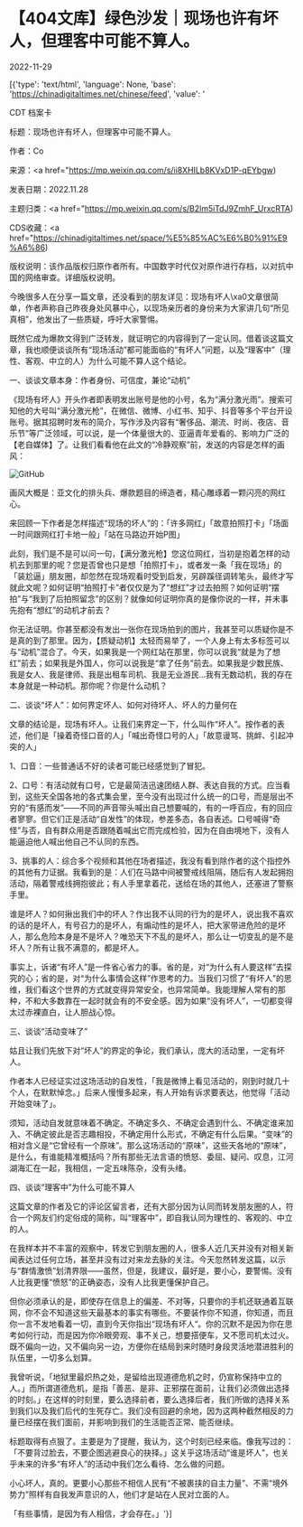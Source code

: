 # 【404文库】绿色沙发｜现场也许有坏人，但理客中可能不算人。

2022-11-29

[{'type': 'text/html', 'language': None, 'base': 'https://chinadigitaltimes.net/chinese/feed', 'value': '

CDT 档案卡

标题：现场也许有坏人，但理客中可能不算人。

作者：Co

来源：<a href="https://mp.weixin.qq.com/s/ii8XHILb8KVxD1P-qEYbgw)

发表日期：2022.11.28

主题归类：<a href="https://mp.weixin.qq.com/s/B2lm5iTdJ9ZmhF_UrxcRTA)

CDS收藏：<a href="https://chinadigitaltimes.net/space/%E5%85%AC%E6%B0%91%E9%A6%86)

版权说明：该作品版权归原作者所有。中国数字时代仅对原作进行存档，以对抗中国的网络审查。详细版权说明。





今晚很多人在分享一篇文章，还没看到的朋友详见：现场有坏人\xa0文章很简单，作者声称自己昨夜身处风暴中心，以现场亲历者的身份来为大家讲几句“所见真相”，他发出了一些质疑，呼吁大家警惕。

既然它成为爆款文得到广泛转发，就证明它的内容得到了一定认同。借着谈这篇文章，我也顺便谈谈所有“现场活动”都可能面临的“有坏人”问题，以及“理客中”（理性、客观、中立的人）为什么可能不算人这个结论。

一、谈谈文章本身：作者身份、可信度，兼论“动机”

《现场有坏人》开头作者即表明发出账号是他的小号，名为“满分激光雨”。搜索可知他的大号叫“满分激光枪”，在微信、微博、小红书、知乎、抖音等多个平台开设账号。据其招聘时发布的简介，写作涉及内容有“奢侈品、潮流、时尚、夜店、音乐节”等广泛领域，可以说，是一个体量很大的、亚逼青年爱看的、影响力广泛的【老自媒体】了。让我们看看他在此文的“冷静观察”前，发送的内容是怎样的画风：

![GitHub](https://chinadigitaltimes.net/chinese/files/2022/11/post-690339-63857467e87e1.png)

画风大概是：亚文化的排头兵、爆款题目的缔造者，精心雕琢着一颗闪亮的网红心。

来回顾一下作者是怎样描述“现场的坏人”的：「许多网红」「故意拍照打卡」「场面一时间跟网红打卡地一般」「站在马路边开始P图」

此刻，我们是不是可以问一句，【满分激光枪】您这位网红，当初是抱着怎样的动机去到那里的呢？您是否曾也只是想「拍照打卡」，或者发一条「我在现场」的「装尬逼」朋友圈，却忽然在现场观看时受到启发，另辟蹊径调转笔头，最终才写就此文呢？如何证明“拍照打卡”者仅仅是为了“想红”才过去拍照？如何证明“摆拍”与“我到了后拍照留念”的区别？就像如何证明你真的是像你说的一样，并未事先抱有“想红”的动机才前去？

你无法证明。你甚至都没有发出一张你在现场拍到的图片，我甚至可以质疑你是不是真的到了那里。因为，【质疑动机】太轻而易举了，一个人身上有太多标签可以与“动机”混合了。今天，如果我是一个网红站在那里，你可以说我“就是为了想红”前去；如果我是外国人，你可以说我是“拿了任务”前去。如果我是少数民族、我是女人、我是律师、我是出租车司机、我是无业游民&#8230;我有无数动机，我的存在本身就是一种动机。那你呢？你是什么动机？

二、谈谈“坏人”：如何界定坏人、如何对待坏人、坏人的力量何在

文章的结论是，现场有坏人。让我们来界定一下，什么叫作“坏人”。按作者的表述，他们是「操着奇怪口音的人」「喊出奇怪口号的人」「故意谩骂、挑衅、引起冲突的人」

1、口音：一些普通话不好的读者可能已经感觉到了冒犯。

2、口号：有活动就有口号，它是最简洁迅速团结人群、表达自我的方式。应当看到，这些天全国各地的各式集会里，至今没有出现过什么统一的口号，而是层出不穷的“有感而发”——不同的声音带头喊出自己想要喊的，有的一呼百应，有的回应者寥寥。但它们正是活动“自发性”的体现，参差多态，各自表述。口号喊得“奇怪”与否，自有群众用是否跟随着喊出它而完成检验，因为在自由境地下，没有人能逼迫他人喊出他自己不认同的东西。

3、挑事的人：综合多个视频和其他在场者描述，我没有看到除作者的这个指控外的其他有力证据。我看到的是：人们在马路中间被警戒线阻隔，随后有人发起拥抱活动，隔着警戒线拥抱彼此；有人手里拿着花，送给在场的其他人，还塞进了警察手里。

谁是坏人？如何揪出我们中的坏人？作出我不认同的行为的是坏人，说出我不喜欢的话的是坏人，有号召力的是坏人，有煽动性的是坏人，把大家带进危险的是坏人，那么危险本身是不是坏人？唯恐天下不乱的是坏人，那么让一切变乱的是不是坏人？所有让我不满意的，都是坏人。

事实上，诉诸“有坏人”是一件省心省力的事。省的是，对“为什么有人要这样”去探究的心；省的是，对“为什么事情会这样”作思考的力。当我们习惯了“有坏人”的思维，我们看这个世界的方式就变得异常安全，也异常简单。我能理解人常有的那种，不和大多数靠在一起时就会有的不安全感。因为如果“没有坏人”，一切都变得太过赤裸直白，让人胆战心惊。

三、谈谈“活动变味了”

姑且让我们先放下对“坏人”的界定的争论，我们承认，庞大的活动里，一定有坏人。

作者本人已经证实过这场活动的自发性，「我是微博上看见活动的，刚到时就几十个人，在默默悼念。」后来人慢慢多起来，有人开始有诉求要表达，他觉得「活动开始变味了」。

须知，活动自发就意味着不确定。不确定多久、不确定会遇到什么、不确定谁来加入、不确定彼此是否志趣相投，不确定用什么形式，不确定有什么后果。“变味”的相对含义是“它曾经有一个原味”。那么这场活动的“原味”，这些天各地的“原味”，是什么，有谁能精准概括吗？所有那些无法言语的愤怒、委屈、疑问、叹息，江河湖海汇在一起，我相信，一定五味陈杂，没有头绪。

四、谈谈“理客中”为什么可能不算人

这篇文章的作者及它的评论区留言者，还有大部分因为认同而转发朋友圈的人，符合一个网友们约定俗成的简称，叫“理客中”，即自我认同为理性的、客观的、中立的人。

在我样本并不丰富的观察中，转发它到朋友圈的人，很多人近几天并没有对相关新闻表达过任何立场，甚至并没有过对来龙去脉的关注。今天忽然转发这篇，以示与“群情激愤”划清界限——虽然，但是，我建议，最好是，要小心，要警惕。没有人比我更懂“愤怒”的正确姿态，没有人比我更懂保护自己。

但你必须承认的是，即使存在信息上的偏差、不对等，只要你的手机还联通着互联网，你不会不知道这些天最基本的事实有哪些。不要装作你不知道，你知道，而且你一言不发地看着一切，直到今天你指出“现场有坏人“。你的沉默不是因为你在思考如何行动，而是因为你冷眼旁观、事不关己，想要搭便车，又不愿司机太过火。既不偏向一边，又不偏向另一边，方便你在结局到来时随时身段灵活地潜进胜利的队伍里，一切多么划算。

我曾听说，「地狱里最炽热之处，是留给出现道德危机之时，仍宣称保持中立的人。」而所谓道德危机，是指「善恶、是非、正邪摆在面前，让我们必须做出选择的时刻。」在这样的时刻里，要么选择前者，要么选择后者，我们所做的选择关系到我们以及我们后代的生死存亡。我们没有回避的余地，因为这两种截然相反的力量已经摆在我们面前，并影响到我们的生活能否正常、能否继续。

标题取得有点狠了。主要是为了提醒，我认为，这个时刻已经来临。像我写过的：「不要背过脸去，不要企图逃避良心的抉择。」这关乎这场活动“谁是坏人”，也关乎未来的许多“有坏人”的活动中我们怎么看待、怎么做的问题。

小心坏人，真的。更要小心那些不相信人民有“不被裹挟的自主力量”、不需“境外势力”照样有自我发声意识的人，他们才是站在人民对立面的人。

「有些事情，是因为有人相信，才会存在。」'}]